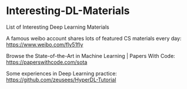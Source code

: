 # Interesting-DL-Materials
List of Interesting Deep Learning Materials

A famous weibo account shares lots of featured CS materials every day: https://www.weibo.com/fly51fly

Browse the State-of-the-Art in Machine Learning | Papers With Code: https://paperswithcode.com/sota

Some experiences in Deep Learning practice: https://github.com/zeusees/HyperDL-Tutorial
